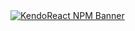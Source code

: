 <a href="https://www.telerik.com/kendo-react-ui?utm_medium=referral&utm_source=npm&utm_campaign=kendo-ui-react-trial-npm-form&utm_content=banner" target="_blank">
<img src="https://www.telerik.com/kendo-react-ui/components/npm-banner.svg" alt="KendoReact NPM Banner">
</a>
